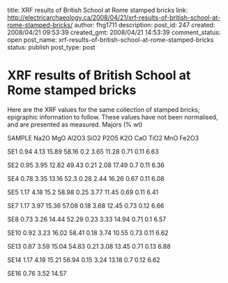 title: XRF results of British School at Rome stamped bricks
link: http://electricarchaeology.ca/2008/04/21/xrf-results-of-british-school-at-rome-stamped-bricks/
author: fhg1711
description: 
post_id: 247
created: 2008/04/21 09:53:39
created_gmt: 2008/04/21 14:53:39
comment_status: open
post_name: xrf-results-of-british-school-at-rome-stamped-bricks
status: publish
post_type: post

# XRF results of British School at Rome stamped bricks

Here are the XRF values for the same collection of stamped bricks; epigraphic information to follow. These values have not been normalised, and are presented as measured. Majors (% wt) 

SAMPLE
Na2O
MgO
Al2O3
SiO2
P2O5
K2O
CaO
TiO2
MnO
Fe2O3

SE1
0.94
4.13
15.89
58.16
0.2
3.65
11.28
0.71
0.11
6.63

SE2
0.95
3.95
12.82
49.43
0.21
2.08
17.49
0.7
0.11
6.36

SE4
0.78
3.35
13.16
52.3
0.28
2.44
16.26
0.67
0.11
6.08

SE5
1.17
4.18
15.2
58.98
0.25
3.77
11.45
0.69
0.11
6.41

SE7
1.17
3.97
15.36
57.08
0.18
3.68
12.45
0.73
0.12
6.66

SE8
0.73
3.26
14.44
52.29
0.23
3.33
14.94
0.71
0.1
6.57

SE10
0.92
3.23
16.02
58.41
0.18
3.74
10.55
0.73
0.11
6.62

SE13
0.87
3.59
15.04
54.83
0.21
3.08
13.45
0.71
0.13
6.88

SE14
1.17
4.19
15.21
56.94
0.15
3.24
13.18
0.7
0.12
6.62

SE16
0.76
3.52
14.57